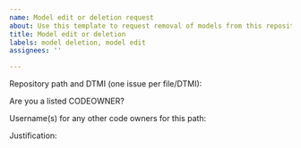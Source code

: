 ```yaml
---
name: Model edit or deletion request
about: Use this template to request removal of models from this repository
title: Model edit or deletion
labels: model deletion, model edit
assignees: ''

---
```


Repository path and DTMI (one issue per file/DTMI):

Are you a listed CODEOWNER?

Username(s) for any other code owners for this path:

Justification:
